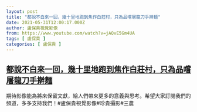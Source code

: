 ```yaml
---
layout: post
title: "都說不白來一回，幾十里地跑到焦作白莊村，只為品嚐屠龍刀手擀麵"
date: 2021-05-31T12:00:17.000Z
author: 盧保貴視覺影像
from: https://www.youtube.com/watch?v=jAQvE5Gm4UA
tags: [ 盧保貴 ]
categories: [ 盧保貴 ]
---
```

<!--1622462417000-->
[都說不白來一回，幾十里地跑到焦作白莊村，只為品嚐屠龍刀手擀麵](https://www.youtube.com/watch?v=jAQvE5Gm4UA)
------

<div>
期待影像能為將來保留文獻，給人們帶來更多的意義與思考。希望大家訂閱我們的頻道，多多支持我們！#盧保貴視覺影像#珍貴攝影#三農
</div>
